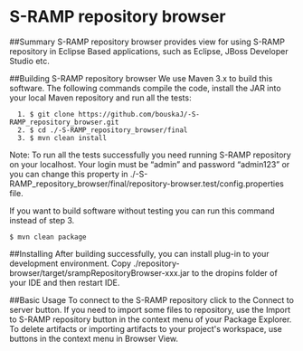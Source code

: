S-RAMP repository browser
==========================
##Summary
S-RAMP repository browser provides view for using S-RAMP repository in Eclipse Based applications, such as Eclipse, JBoss Developer Studio etc.

##Building S-RAMP repository browser
We use Maven 3.x to build this software. The following commands compile the code, install the JAR into your local Maven repository and run all  the tests:

      1. $ git clone https://github.com/bouskaJ/-S-RAMP_repository_browser.git
      2. $ cd ./-S-RAMP_repository_browser/final
      3. $ mvn clean install

Note: To run all the tests successfully you need running S-RAMP repository on your localhost. Your login must be “admin” and password “admin123” or you can change this property in ./-S-RAMP_repository_browser/final/repository-browser.test/config.properties file.

If you want to build software without testing you can run this command instead of step 3.

    $ mvn clean package

##Installing 
After building successfully, you can install plug-in to your development environment. Copy ./repository-browser/target/srampRepositoryBrowser-xxx.jar to the dropins folder of your IDE and then restart IDE.

##Basic Usage
To connect to the S-RAMP repository click to the Connect to server button. If you need to import some files to repository, use the Import to S-RAMP repository button in the context menu of your Package Explorer. To delete artifacts or importing artifacts to your project's workspace, use buttons in the context menu in Browser View.



